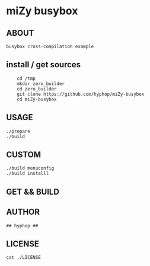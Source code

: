 # miZy busybox 

## ABOUT 

    busybox cross-compilation example

## install / get sources

```
    cd /tmp
    mkdir zero_builder
    cd zero_builder
    git clone https://github.com/hyphop/miZy-busybox
    cd miZy-busybox
```

## USAGE

    ./prepare
    ./build

## CUSTOM

    ./build menuconfig
    ./build installl

## GET && BUILD


## AUTHOR

    ## hyphop ##

## LICENSE
    
    cat ./LICENSE
